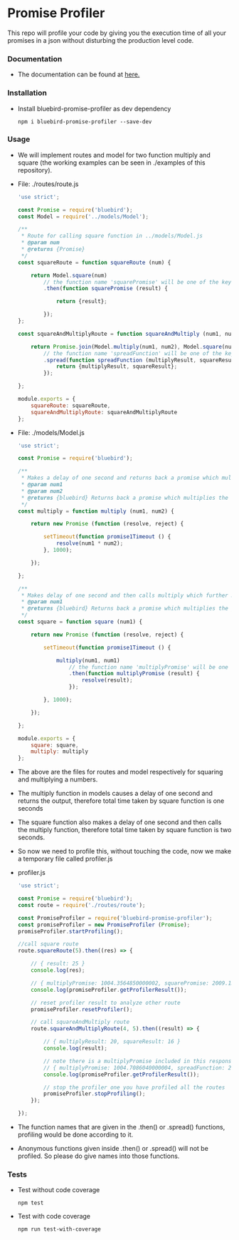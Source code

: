 # Promise Profiler
This repo will profile your code by giving you the execution time of all your promises in a json without disturbing the production level code.

### Documentation

* The documentation can be found at [here.](https://rajulbabel.github.io/promise-profiler/)

### Installation
* Install bluebird-promise-profiler as dev dependency

	```npm
	npm i bluebird-promise-profiler --save-dev
	```

### Usage

* We will implement routes and model for two function multiply and square (the working examples can be seen in ./examples of this repository).
* File: ./routes/route.js
	```js
	'use strict';
	
	const Promise = require('bluebird');
	const Model = require('../models/Model');
	
	/**
	 * Route for calling square function in ../models/Model.js
	 * @param num
	 * @returns {Promise}
	 */
	const squareRoute = function squareRoute (num) {
	
		return Model.square(num)
			// the function name 'squarePromise' will be one of the key in output of the profiler whose value would be around 1000 milliseconds
			.then(function squarePromise (result) {
	
				return {result};
	
			});
	};
	
	const squareAndMultiplyRoute = function squareAndMultiply (num1, num2) {
	
		return Promise.join(Model.multiply(num1, num2), Model.square(num1))
			// the function name 'spreadFunction' will be one of the key in output of the profiler whose value would be around 2000 milliseconds
			.spread(function spreadFunction (multiplyResult, squareResult) {
				return {multiplyResult, squareResult};
			});
	
	};
	
	module.exports = {
		squareRoute: squareRoute,
		squareAndMultiplyRoute: squareAndMultiplyRoute
	};
	
	```

* File: ./models/Model.js
	```js
	'use strict';
	
	const Promise = require('bluebird');
	
	/**
	 * Makes a delay of one second and returns back a promise which multiplies the two numbers.
	 * @param num1
	 * @param num2
	 * @returns {bluebird} Returns back a promise which multiplies the two numbers.
	 */
	const multiply = function multiply (num1, num2) {
	
		return new Promise (function (resolve, reject) {
	
			setTimeout(function promise1Timeout () {
				resolve(num1 * num2);
			}, 1000);
	
		});
	
	};
	
	/**
	 * Makes delay of one second and then calls multiply which further makes a delay of one second, so total delay is two seconds.
	 * @param num1
	 * @returns {bluebird} Returns back a promise which multiplies the given number.
	 */
    const square = function square (num1) {
	
		return new Promise (function (resolve, reject) {
	
			setTimeout(function promise1Timeout () {
	
				multiply(num1, num1)
					// the function name 'multiplyPromise' will be one of the key in output of the profiler whose value would be around 1000 milliseconds
					.then(function multiplyPromise (result) {
						resolve(result);
					});
	
			}, 1000);
	
		});
	
	};
	
	module.exports = {
		square: square,
		multiply: multiply
	};
	
	```

* The above are the files for routes and model respectively for squaring and multiplying a numbers.
* The multiply function in models causes a delay of one second and returns the output, therefore total time taken by square function is one seconds
* The square function also makes a delay of one second and then calls the multiply function, therefore total time taken by square function is two seconds.
* So now we need to profile this, without touching the code, now we make a temporary file called profiler.js

* profiler.js
	```js
	'use strict';
	
	const Promise = require('bluebird');
	const route = require('./routes/route');
	
	const PromiseProfiler = require('bluebird-promise-profiler');
	const promiseProfiler = new PromiseProfiler (Promise);
	promiseProfiler.startProfiling();
	
	//call square route
	route.squareRoute(5).then((res) => {
	
		// { result: 25 }
		console.log(res);
	
		// { multiplyPromise: 1004.3564850000002, squarePromise: 2009.1301549999998 }
		console.log(promiseProfiler.getProfilerResult());
	
		// reset profiler result to analyze other route
		promiseProfiler.resetProfiler();
	
		// call squareAndMultiply route
		route.squareAndMultiplyRoute(4, 5).then((result) => {
	
			// { multiplyResult: 20, squareResult: 16 }
			console.log(result);
	
			// note there is a multiplyPromise included in this response as square function internally calls multiply function
			// { multiplyPromise: 1004.7086040000004, spreadFunction: 2008.4984540000005 }
			console.log(promiseProfiler.getProfilerResult());
	
			// stop the profiler one you have profiled all the routes
			promiseProfiler.stopProfiling();
		});
	
	});
	
	```

* The function names that are given in the .then() or .spread() functions, profiling would be done according to it.
* Anonymous functions given inside .then() or .spread() will not be profiled. So please do give names into those functions.

### Tests

* Test without code coverage

	```npm
	npm test
	```

* Test with code coverage

	```npm
	npm run test-with-coverage
	```
